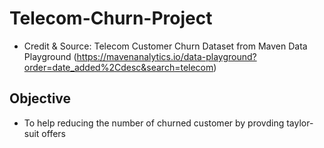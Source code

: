 # Telecom-Churn-Project
- Credit & Source: Telecom Customer Churn Dataset from Maven Data Playground (https://mavenanalytics.io/data-playground?order=date_added%2Cdesc&search=telecom)
## Objective
- To help reducing the number of churned customer by provding taylor-suit offers
